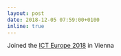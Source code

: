 ```yaml
---
layout: post
date: 2018-12-05 07:59:00+0100
inline: true
---
```


Joined the [ICT Europe 2018](https://ec.europa.eu/digital-single-market/en/events/ict-2018-imagine-digital-connect-europe) in Vienna
